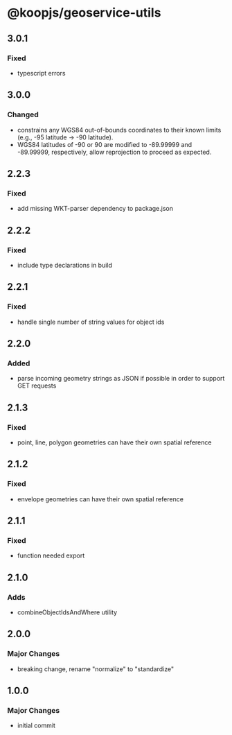 # @koopjs/geoservice-utils

## 3.0.1
### Fixed
- typescript errors

## 3.0.0
### Changed
- constrains any WGS84 out-of-bounds coordinates to their known limits (e.g., -95 latitude -> -90 latitude).
- WGS84 latitudes of -90 or 90 are modified to -89.99999 and -89.99999, respectively, allow reprojection to proceed as expected.

## 2.2.3
### Fixed
- add missing WKT-parser dependency to package.json

## 2.2.2
### Fixed
- include type declarations in build

## 2.2.1
### Fixed
- handle single number of string values for object ids

## 2.2.0
### Added
- parse incoming geometry strings as JSON if possible in order to support GET requests

## 2.1.3
### Fixed
- point, line, polygon geometries can have their own spatial reference 

## 2.1.2
### Fixed
- envelope geometries can have their own spatial reference 

## 2.1.1
### Fixed
- function needed export

## 2.1.0
### Adds
- combineObjectIdsAndWhere utility

## 2.0.0
### Major Changes
- breaking change, rename "normalize" to "standardize"

## 1.0.0
### Major Changes
- initial commit